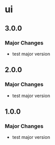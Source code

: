 # ui

## 3.0.0

### Major Changes

- test major version

## 2.0.0

### Major Changes

- test major version

## 1.0.0

### Major Changes

- test major version
